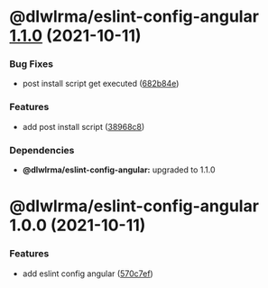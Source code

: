 # @dlwlrma/eslint-config-angular [1.1.0](https://github.com/hanjeahwan/lint-formatter-config/compare/@dlwlrma/eslint-config-angular@1.0.0...@dlwlrma/eslint-config-angular@1.1.0) (2021-10-11)


### Bug Fixes

* post install script get executed ([682b84e](https://github.com/hanjeahwan/lint-formatter-config/commit/682b84e010c5cd0b59adb993e3e461884a48ce8d))


### Features

* add post install script ([38968c8](https://github.com/hanjeahwan/lint-formatter-config/commit/38968c8d27eb2de3e1da068c468335b193558e33))





### Dependencies

* **@dlwlrma/eslint-config-angular:** upgraded to 1.1.0

# @dlwlrma/eslint-config-angular 1.0.0 (2021-10-11)


### Features

* add eslint config angular ([570c7ef](https://github.com/hanjeahwan/lint-formatter-config/commit/570c7ef20c9dd8ab10a0b479a9129048c20c42f3))
